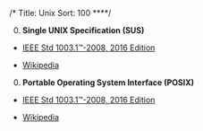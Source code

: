 /*
Title: Unix
Sort: 100
****/

0. **Single UNIX Specification (SUS)**

  * [IEEE Std 1003.1™-2008, 2016 Edition](http://pubs.opengroup.org/onlinepubs/9699919799/xrat/contents.html)

  * [Wikipedia](https://en.wikipedia.org/wiki/Single_UNIX_Specification)

0. **Portable Operating System Interface (POSIX)**

  * [IEEE Std 1003.1™-2008, 2016 Edition](http://pubs.opengroup.org/onlinepubs/9699919799/xrat/contents.html)

  * [Wikipedia](https://en.wikipedia.org/wiki/POSIX)
